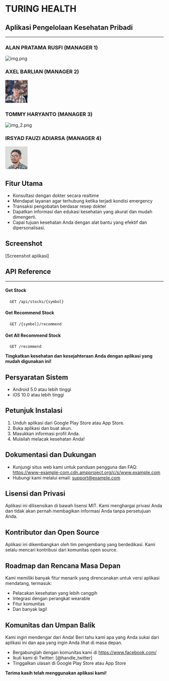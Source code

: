 # TURING HEALTH
## Aplikasi Pengelolaan Kesehatan Pribadi


***

### ALAN PRATAMA RUSFI (MANAGER 1)
![img.png](../turing-health-spring-boot/img.png)

### AXEL BARLIAN (MANAGER 2)
![img_1.png](img_1.png)

### TOMMY HARYANTO (MANAGER 3)
![img_2.png](../turing-health-spring-boot/img_2.png)

### IRSYAD FAUZI ADIARSA (MANAGER 4)
![img_3.png](img_3.png)

## Fitur Utama

* Konsultasi dengan dokter secara realtime
* Mendapat layanan agar terhubung ketika terjadi kondisi emergency
* Transaksi pengobatan berdasar resep dokter
* Dapatkan informasi dan edukasi kesehatan yang akurat dan mudah dimengerti.
* Capai tujuan kesehatan Anda dengan alat bantu yang efektif dan dipersonalisasi.

## Screenshot

[Screenshot aplikasi]

## API Reference
***
#### Get Stock

```http
  GET /api/stocks/{symbol}
```

#### Get Recommend Stock

```http
  GET /{symbol}/recommend
```


#### Get All Recommend Stock

```http
  GET /recommend
```


**Tingkatkan kesehatan dan kesejahteraan Anda dengan aplikasi yang mudah digunakan ini!**




## Persyaratan Sistem

* Android 5.0 atau lebih tinggi
* iOS 10.0 atau lebih tinggi

## Petunjuk Instalasi

1. Unduh aplikasi dari Google Play Store atau App Store.
2. Buka aplikasi dan buat akun.
3. Masukkan informasi profil Anda.
4. Mulailah melacak kesehatan Anda!

## Dokumentasi dan Dukungan

* Kunjungi situs web kami untuk panduan pengguna dan FAQ: https://www-example-com.cdn.ampproject.org/c/s/www.example.com
* Hubungi kami melalui email: support@example.com

## Lisensi dan Privasi

Aplikasi ini dilisensikan di bawah lisensi MIT. Kami menghargai privasi Anda dan tidak akan pernah membagikan informasi Anda tanpa persetujuan Anda.

## Kontributor dan Open Source

Aplikasi ini dikembangkan oleh tim pengembang yang berdedikasi. Kami selalu mencari kontribusi dari komunitas open source.

## Roadmap dan Rencana Masa Depan

Kami memiliki banyak fitur menarik yang direncanakan untuk versi aplikasi mendatang, termasuk:

* Pelacakan kesehatan yang lebih canggih
* Integrasi dengan perangkat wearable
* Fitur komunitas
* Dan banyak lagi!

## Komunitas dan Umpan Balik

Kami ingin mendengar dari Anda! Beri tahu kami apa yang Anda sukai dari aplikasi ini dan apa yang ingin Anda lihat di masa depan.

* Bergabunglah dengan komunitas kami di https://www.facebook.com/
* Ikuti kami di Twitter: [@handle_twitter]
* Tinggalkan ulasan di Google Play Store atau App Store

**Terima kasih telah menggunakan aplikasi kami!**